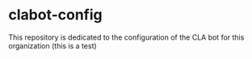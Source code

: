 # clabot-config
This repository is dedicated to the configuration of the CLA bot for this organization (this is a test)
